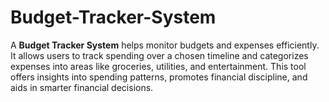# Budget-Tracker-System
A **Budget Tracker System** helps monitor budgets and expenses efficiently. It allows users to track spending over a chosen timeline and categorizes expenses into areas like groceries, utilities, and entertainment. This tool offers insights into spending patterns, promotes financial discipline, and aids in smarter financial decisions.
